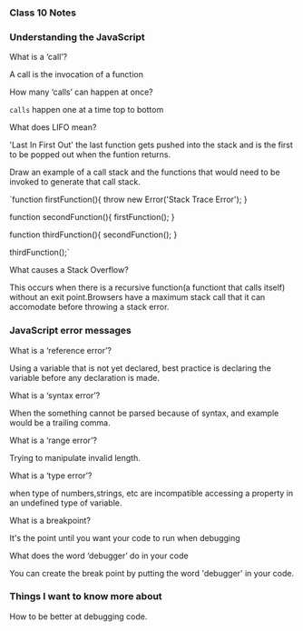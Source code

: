 ### Class 10 Notes

### Understanding the JavaScript

What is a ‘call’?

A call is the invocation of a function

How many ‘calls’ can happen at once?

`calls` happen one at a time top to bottom

What does LIFO mean?

'Last In First Out' the last function gets pushed into the stack and is the first to be popped out when the funtion returns.

Draw an example of a call stack and the functions that would need to be invoked to generate that call stack.

`function firstFunction(){
  throw new Error('Stack Trace Error');
}

function secondFunction(){
  firstFunction();
}

function thirdFunction(){
  secondFunction();
}

thirdFunction();`

What causes a Stack Overflow?

This occurs when there is a recursive function(a functiont that calls itself) without an exit point.Browsers have a maximum stack call that it can accomodate before throwing a stack error.

### JavaScript error messages

What is a ‘reference error’?

Using a variable that is not yet declared, best practice is declaring the variable before any declaration is made.

What is a ‘syntax error’?

When the something cannot be parsed because of syntax, and example would be a trailing comma.


What is a ‘range error’?

Trying to manipulate invalid length.

What is a ‘type error’?

when type of numbers,strings, etc are incompatible accessing a property in an undefined type of variable.

What is a breakpoint?

It's the point until you want your code to run when debugging

What does the word ‘debugger’ do in your code

You can create the break point by putting the word 'debugger' in your code.


### Things I want to know more about

How to be better at debugging code.